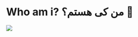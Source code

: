   # Who am i? من کی هستم؟ 👋

<img align = "center" src = "[py](https://github.com/soorena62/Soorena62/assets/118964506/bde749ee-dc41-4d63-9461-06b8943110c7)">
